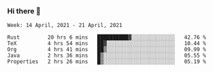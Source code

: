 ### Hi there 👋

<!--START_SECTION:waka-->
```text
Week: 14 April, 2021 - 21 April, 2021

Rust         20 hrs 6 mins   ██████████▓░░░░░░░░░░░░░░   42.76 % 
TeX          4 hrs 54 mins   ██▓░░░░░░░░░░░░░░░░░░░░░░   10.44 % 
Org          4 hrs 41 mins   ██▒░░░░░░░░░░░░░░░░░░░░░░   09.99 % 
Java         2 hrs 36 mins   █▒░░░░░░░░░░░░░░░░░░░░░░░   05.55 % 
Properties   2 hrs 26 mins   █▒░░░░░░░░░░░░░░░░░░░░░░░   05.19 % 
```
<!--END_SECTION:waka-->

<!--
**yqmmm/yqmmm** is a ✨ _special_ ✨ repository because its `README.md` (this file) appears on your GitHub profile.

Here are some ideas to get you started:

- 🔭 I’m currently working on ...
- 🌱 I’m currently learning ...
- 👯 I’m looking to collaborate on ...
- 🤔 I’m looking for help with ...
- 💬 Ask me about ...
- 📫 How to reach me: ...
- 😄 Pronouns: ...
- ⚡ Fun fact: ...
-->
